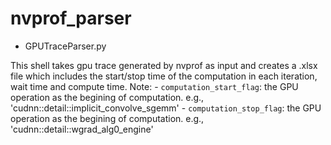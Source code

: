 # nvprof_parser

- GPUTraceParser.py

This shell takes gpu trace generated by nvprof as input and creates a .xlsx file which includes the start/stop time of the computation in each iteration, wait time and compute time.
Note:
	- ```computation_start_flag```: the GPU operation as the begining of computation. e.g., 'cudnn::detail::implicit_convolve_sgemm'
	- ```computation_stop_flag```: the GPU operation as the begining of computation. e.g., 'cudnn::detail::wgrad_alg0_engine'